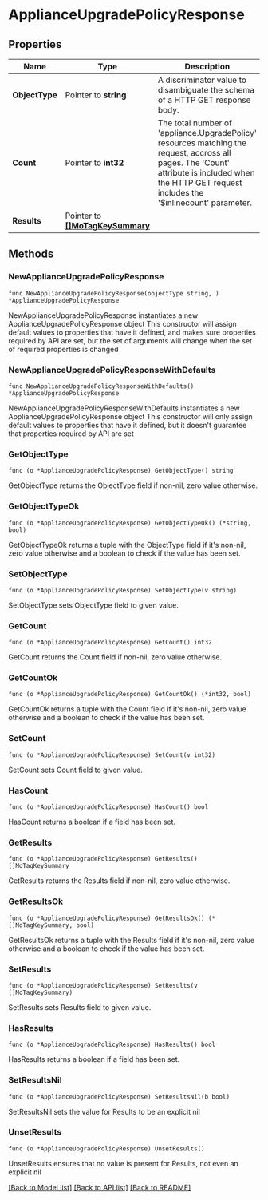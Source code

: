 # ApplianceUpgradePolicyResponse

## Properties

Name | Type | Description | Notes
------------ | ------------- | ------------- | -------------
**ObjectType** | Pointer to **string** | A discriminator value to disambiguate the schema of a HTTP GET response body. | 
**Count** | Pointer to **int32** | The total number of &#39;appliance.UpgradePolicy&#39; resources matching the request, accross all pages. The &#39;Count&#39; attribute is included when the HTTP GET request includes the &#39;$inlinecount&#39; parameter. | [optional] 
**Results** | Pointer to [**[]MoTagKeySummary**](mo.TagKeySummary.md) |  | [optional] 

## Methods

### NewApplianceUpgradePolicyResponse

`func NewApplianceUpgradePolicyResponse(objectType string, ) *ApplianceUpgradePolicyResponse`

NewApplianceUpgradePolicyResponse instantiates a new ApplianceUpgradePolicyResponse object
This constructor will assign default values to properties that have it defined,
and makes sure properties required by API are set, but the set of arguments
will change when the set of required properties is changed

### NewApplianceUpgradePolicyResponseWithDefaults

`func NewApplianceUpgradePolicyResponseWithDefaults() *ApplianceUpgradePolicyResponse`

NewApplianceUpgradePolicyResponseWithDefaults instantiates a new ApplianceUpgradePolicyResponse object
This constructor will only assign default values to properties that have it defined,
but it doesn't guarantee that properties required by API are set

### GetObjectType

`func (o *ApplianceUpgradePolicyResponse) GetObjectType() string`

GetObjectType returns the ObjectType field if non-nil, zero value otherwise.

### GetObjectTypeOk

`func (o *ApplianceUpgradePolicyResponse) GetObjectTypeOk() (*string, bool)`

GetObjectTypeOk returns a tuple with the ObjectType field if it's non-nil, zero value otherwise
and a boolean to check if the value has been set.

### SetObjectType

`func (o *ApplianceUpgradePolicyResponse) SetObjectType(v string)`

SetObjectType sets ObjectType field to given value.


### GetCount

`func (o *ApplianceUpgradePolicyResponse) GetCount() int32`

GetCount returns the Count field if non-nil, zero value otherwise.

### GetCountOk

`func (o *ApplianceUpgradePolicyResponse) GetCountOk() (*int32, bool)`

GetCountOk returns a tuple with the Count field if it's non-nil, zero value otherwise
and a boolean to check if the value has been set.

### SetCount

`func (o *ApplianceUpgradePolicyResponse) SetCount(v int32)`

SetCount sets Count field to given value.

### HasCount

`func (o *ApplianceUpgradePolicyResponse) HasCount() bool`

HasCount returns a boolean if a field has been set.

### GetResults

`func (o *ApplianceUpgradePolicyResponse) GetResults() []MoTagKeySummary`

GetResults returns the Results field if non-nil, zero value otherwise.

### GetResultsOk

`func (o *ApplianceUpgradePolicyResponse) GetResultsOk() (*[]MoTagKeySummary, bool)`

GetResultsOk returns a tuple with the Results field if it's non-nil, zero value otherwise
and a boolean to check if the value has been set.

### SetResults

`func (o *ApplianceUpgradePolicyResponse) SetResults(v []MoTagKeySummary)`

SetResults sets Results field to given value.

### HasResults

`func (o *ApplianceUpgradePolicyResponse) HasResults() bool`

HasResults returns a boolean if a field has been set.

### SetResultsNil

`func (o *ApplianceUpgradePolicyResponse) SetResultsNil(b bool)`

 SetResultsNil sets the value for Results to be an explicit nil

### UnsetResults
`func (o *ApplianceUpgradePolicyResponse) UnsetResults()`

UnsetResults ensures that no value is present for Results, not even an explicit nil

[[Back to Model list]](../README.md#documentation-for-models) [[Back to API list]](../README.md#documentation-for-api-endpoints) [[Back to README]](../README.md)


